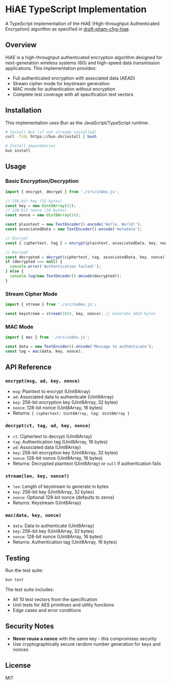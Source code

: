 # HiAE TypeScript Implementation

A TypeScript implementation of the HiAE (High-throughput Authenticated Encryption) algorithm as specified in [draft-pham-cfrg-hiae](https://hiae-aead.github.io/draft-pham-hiae/draft-pham-cfrg-hiae.html).

## Overview

HiAE is a high-throughput authenticated encryption algorithm designed for next-generation wireless systems (6G) and high-speed data transmission applications. This implementation provides:

- Full authenticated encryption with associated data (AEAD)
- Stream cipher mode for keystream generation
- MAC mode for authentication without encryption
- Complete test coverage with all specification test vectors

## Installation

This implementation uses Bun as the JavaScript/TypeScript runtime.

```bash
# Install Bun (if not already installed)
curl -fsSL https://bun.sh/install | bash

# Install dependencies
bun install
```

## Usage

### Basic Encryption/Decryption

```typescript
import { encrypt, decrypt } from './src/index.js';

// 256-bit key (32 bytes)
const key = new Uint8Array(32);
// 128-bit nonce (16 bytes)
const nonce = new Uint8Array(16);

const plaintext = new TextEncoder().encode('Hello, World!');
const associatedData = new TextEncoder().encode('metadata');

// Encrypt
const { ciphertext, tag } = encrypt(plaintext, associatedData, key, nonce);

// Decrypt
const decrypted = decrypt(ciphertext, tag, associatedData, key, nonce);
if (decrypted === null) {
  console.error('Authentication failed!');
} else {
  console.log(new TextDecoder().decode(decrypted));
}
```

### Stream Cipher Mode

```typescript
import { stream } from './src/index.js';

const keystream = stream(1024, key, nonce); // Generate 1024 bytes
```

### MAC Mode

```typescript
import { mac } from './src/index.js';

const data = new TextEncoder().encode('Message to authenticate');
const tag = mac(data, key, nonce);
```

## API Reference

### `encrypt(msg, ad, key, nonce)`
- `msg`: Plaintext to encrypt (Uint8Array)
- `ad`: Associated data to authenticate (Uint8Array)
- `key`: 256-bit encryption key (Uint8Array, 32 bytes)
- `nonce`: 128-bit nonce (Uint8Array, 16 bytes)
- Returns: `{ ciphertext: Uint8Array, tag: Uint8Array }`

### `decrypt(ct, tag, ad, key, nonce)`
- `ct`: Ciphertext to decrypt (Uint8Array)
- `tag`: Authentication tag (Uint8Array, 16 bytes)
- `ad`: Associated data (Uint8Array)
- `key`: 256-bit encryption key (Uint8Array, 32 bytes)
- `nonce`: 128-bit nonce (Uint8Array, 16 bytes)
- Returns: Decrypted plaintext (Uint8Array) or `null` if authentication fails

### `stream(len, key, nonce?)`
- `len`: Length of keystream to generate in bytes
- `key`: 256-bit key (Uint8Array, 32 bytes)
- `nonce`: Optional 128-bit nonce (defaults to zeros)
- Returns: Keystream (Uint8Array)

### `mac(data, key, nonce)`
- `data`: Data to authenticate (Uint8Array)
- `key`: 256-bit key (Uint8Array, 32 bytes)
- `nonce`: 128-bit nonce (Uint8Array, 16 bytes)
- Returns: Authentication tag (Uint8Array, 16 bytes)

## Testing

Run the test suite:

```bash
bun test
```

The test suite includes:
- All 10 test vectors from the specification
- Unit tests for AES primitives and utility functions
- Edge cases and error conditions

## Security Notes

- **Never reuse a nonce** with the same key - this compromises security
- Use cryptographically secure random number generation for keys and nonces

## License

MIT

